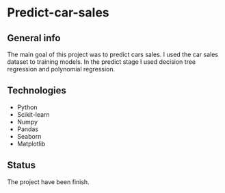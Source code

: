# Predict-car-sales

## General info
The main goal of this project was to predict cars sales. I used the car sales dataset to training models. In the predict stage I used decision tree regression and polynomial regression.

## Technologies
* Python 
* Scikit-learn
* Numpy
* Pandas
* Seaborn
* Matplotlib

## Status
The project have been finish.
